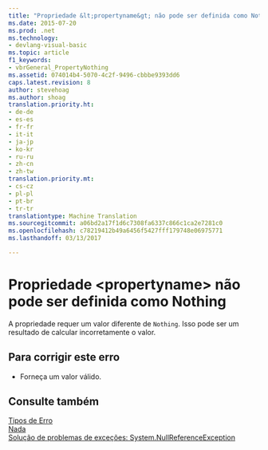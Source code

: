 ```yaml
---
title: "Propriedade &lt;propertyname&gt; não pode ser definida como Nothing | Documentos do Microsoft"
ms.date: 2015-07-20
ms.prod: .net
ms.technology:
- devlang-visual-basic
ms.topic: article
f1_keywords:
- vbrGeneral_PropertyNothing
ms.assetid: 074014b4-5070-4c2f-9496-cbbbe9393dd6
caps.latest.revision: 8
author: stevehoag
ms.author: shoag
translation.priority.ht:
- de-de
- es-es
- fr-fr
- it-it
- ja-jp
- ko-kr
- ru-ru
- zh-cn
- zh-tw
translation.priority.mt:
- cs-cz
- pl-pl
- pt-br
- tr-tr
translationtype: Machine Translation
ms.sourcegitcommit: a06bd2a17f1d6c7308fa6337c866c1ca2e7281c0
ms.openlocfilehash: c78219412b49a6456f5427fff179748e06975771
ms.lasthandoff: 03/13/2017

---
```

# <a name="property-ltpropertynamegt-cannot-be-set-to-nothing"></a>Propriedade &lt;propertyname&gt; não pode ser definida como Nothing
A propriedade requer um valor diferente de `Nothing`. Isso pode ser um resultado de calcular incorretamente o valor.  
  
## <a name="to-correct-this-error"></a>Para corrigir este erro  
  
-   Forneça um valor válido.  
  
## <a name="see-also"></a>Consulte também  
 [Tipos de Erro](../../visual-basic/programming-guide/language-features/error-types.md)   
 [Nada](../../visual-basic/language-reference/nothing.md)   
 [Solução de problemas de exceções: System.NullReferenceException](http://msdn.microsoft.com/library/4822b0b4-8105-43fb-887a-3cc51ff02899)
